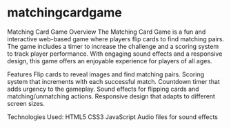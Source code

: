 # matchingcardgame
Matching Card Game
Overview
The Matching Card Game is a fun and interactive web-based game where players flip cards to find matching pairs. The game includes a timer to increase the challenge and a scoring system to track player performance. With engaging sound effects and a responsive design, this game offers an enjoyable experience for players of all ages.


Features
Flip cards to reveal images and find matching pairs.
Scoring system that increments with each successful match.
Countdown timer that adds urgency to the gameplay.
Sound effects for flipping cards and matching/unmatching actions.
Responsive design that adapts to different screen sizes.

Technologies Used:
HTML5
CSS3
JavaScript
Audio files for sound effects
